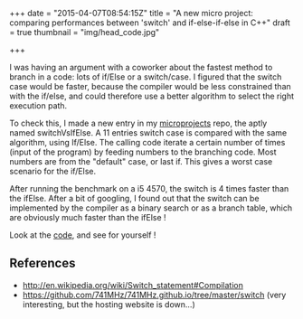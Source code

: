 +++
date = "2015-04-07T08:54:15Z"
title = "A new micro project: comparing performances between 'switch' and if-else-if-else in C++"
draft = true
thumbnail = "img/head_code.jpg"

+++

I was having an argument with a coworker about the fastest method to branch in a code: lots of if/Else or a switch/case. I figured that the switch case would be faster, because the compiler would be less constrained than with the if/else, and could therefore use a better algorithm to select the right execution path.

To check this, I made a new entry in my [microprojects](https://github.com/Blizarre/microprojects) repo, the aptly named switchVsIfElse. A 11 entries switch case is compared with the same algorithm, using If/Else. The calling code iterate a certain number of times (input of the program) by feeding numbers to the branching code. Most numbers are from the "default" case, or last if. This gives a worst case scenario for the if/Else.

After running the benchmark on a i5 4570, the switch is 4 times faster than the ifElse. After a bit of googling, I found out that the switch can be implemented by the compiler as a binary search or as a branch table, which are obviously much faster than the ifElse !

Look at the [code](https://github.com/Blizarre/microProjects/blob/master/switchVsIfElse/test.cpp), and see for yourself !

## References

* http://en.wikipedia.org/wiki/Switch_statement#Compilation
* https://github.com/741MHz/741MHz.github.io/tree/master/switch (very interesting, but the hosting website is down...)

